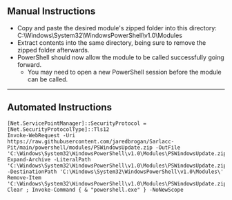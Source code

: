## Manual Instructions
 - Copy and paste the desired module's zipped folder into this directory: C:\Windows\System32\WindowsPowerShell\v1.0\Modules
 - Extract contents into the same directory, being sure to remove the zipped folder afterwards.
 - PowerShell should now allow the module to be called successfully going forward.
   - You may need to open a new PowerShell session before the module can be called.

---

## Automated Instructions

```
[Net.ServicePointManager]::SecurityProtocol = [Net.SecurityProtocolType]::Tls12
Invoke-WebRequest -Uri https://raw.githubusercontent.com/jaredbrogan/Sarlacc-Pit/main/powershell/modules/PSWindowsUpdate.zip -OutFile 'C:\Windows\System32\WindowsPowerShell\v1.0\Modules\PSWindowsUpdate.zip'
Expand-Archive -LiteralPath 'C:\Windows\System32\WindowsPowerShell\v1.0\Modules\PSWindowsUpdate.zip' -DestinationPath 'C:\Windows\System32\WindowsPowerShell\v1.0\Modules\'
Remove-Item 'C:\Windows\System32\WindowsPowerShell\v1.0\Modules\PSWindowsUpdate.zip'
Clear ; Invoke-Command { & "powershell.exe" } -NoNewScope
```
